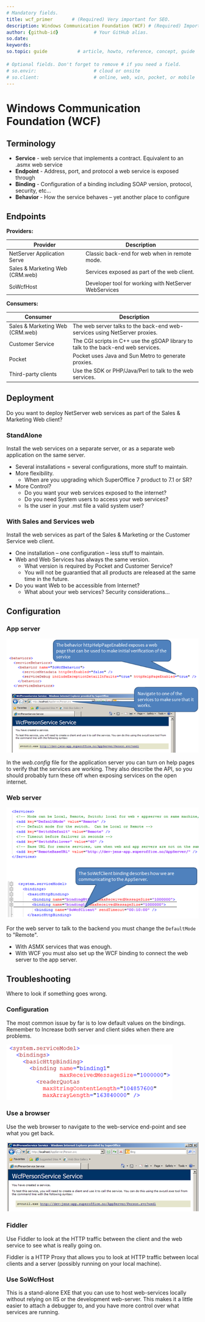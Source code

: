 ```yaml
---
# Mandatory fields.
title: wcf_primer       # (Required) Very important for SEO.
description: Windows Communication Foundation (WCF) # (Required) Important for SEO.
author: {github-id}             # Your GitHub alias.
so.date:
keywords:
so.topic: guide           # article, howto, reference, concept, guide

# Optional fields. Don't forget to remove # if you need a field.
# so.envir:                     # cloud or onsite
# so.client:                    # online, web, win, pocket, or mobile
---
```


# Windows Communication Foundation (WCF)

## Terminology

* **Service** - web service that implements a contract. Equivalent to an .asmx web service
* **Endpoint** - Address, port, and protocol a web service is exposed through
* **Binding** - Configuration of a binding including SOAP version, protocol, security, etc…
* **Behavior** - How the service behaves – yet another place to configure

## Endpoints

**Providers:**

| Provider | Description |
|---|---|
| NetServer Application Serve | Classic back-end for web when in remote mode. |
| Sales & Marketing Web (CRM.web) | Services exposed as part of the web client. |
| SoWcfHost | Developer tool for working with NetServer WebServices |

**Consumers:**

| Consumer | Description |
|---|---|
| Sales & Marketing Web (CRM.web) | The web server talks to the back-end web-services using NetServer proxies. |
| Customer Service | The CGI scripts in C++ use the gSOAP library to talk to the back-end web services. |
| Pocket | Pocket uses Java and Sun Metro to generate proxies. |
| Third-party clients | Use the SDK or PHP/Java/Perl to talk to the web services. |

## Deployment

Do you want to deploy NetServer web services as part of the Sales & Marketing Web client?

### StandAlone

Install the web services on a separate server, or as a separate web application on the same server.

* Several installations = several configurations, more stuff to maintain.
* More flexibility.
  * When are you upgrading which SuperOffice 7 product to 7.1 or SR?
* More Control?
  * Do you want your web services exposed to the internet?
  * Do you need System users to access your web services?
  * Is the user in your .mst file a valid system user?

### With Sales and Services web

Install the web services as part of the Sales & Marketing or the Customer Service web client.

* One installation – one configuration – less stuff to maintain.
* Web and Web Services has always the same version.
  * What version is required by Pocket and Customer Service?
  * You will not be guarantied that all products are released at the same time in the future.
* Do you want Web to be accessible from Internet?
  * What about your web services? Security considerations...

## Configuration

### App server

![config-app-server][img1]

In the *web.config* file for the application server you can turn on help pages to verify that the services are working. They also describe the API, so you should probably turn these off when exposing services on the open internet.

### Web server

![config-web-server][img2]

For the web server to talk to the backend you must change the `DefaultMode` to "Remote".

* With ASMX services that was enough.
* With WCF you must also set up the WCF binding to connect the web server to the app server.

## Troubleshooting

Where to look if something goes wrong.

### Configuration

The most common issue by far is to low default values on the bindings. Remember to Increase both server and client sides when there are problems.

![troubleshooting][img3]

### Use a browser

Use the web browser to navigate to the web-service end-point and see what you get back.

![trouble-svc][img4]

### Fiddler

Use Fiddler to look at the HTTP traffic between the client and the web service to see what is really going on.

Fiddler is a HTTP Proxy that allows you to look at HTTP traffic between local clients and a server (possibly running on your local machine).

### Use SoWcfHost

This is a stand-alone EXE that you can use to host web-services locally without relying on IIS or the development web-server. This makes it a little easier to attach a debugger to, and you have more control over what services are running.

<!-- Referenced images -->
[img1]: media/config-app-server.png
[img2]: media/config-web-server.png
[img3]: media/troubleshooting.png
[img4]: media/trouble-svc.png
